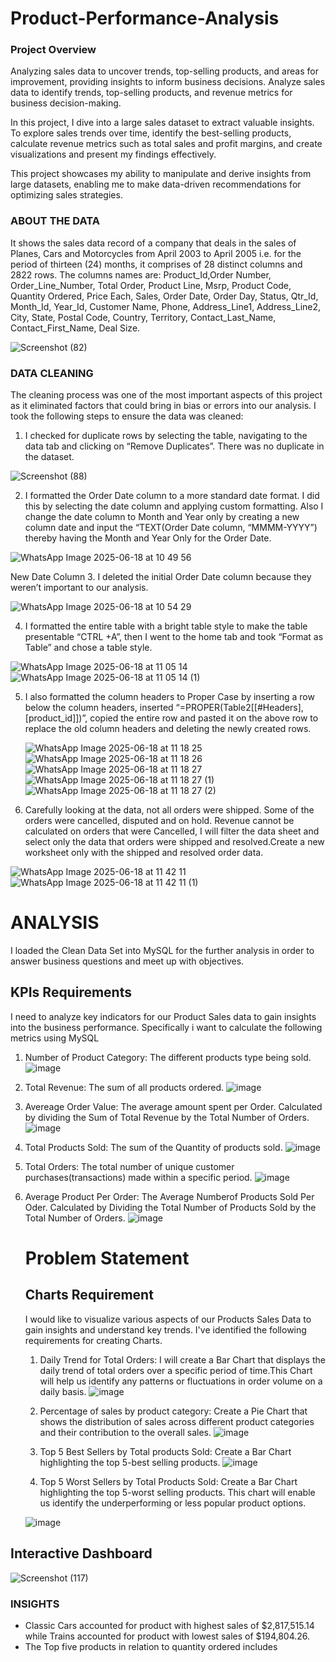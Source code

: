 # Product-Performance-Analysis

### Project Overview

Analyzing sales data to uncover trends, top-selling products, and areas for improvement, providing insights to inform business decisions. 
Analyze sales data to identify trends, top-selling products, and revenue metrics for business decision-making.

In this project, I dive into a large sales dataset to extract valuable insights. To explore sales trends over time, identify the best-selling products, calculate revenue metrics such as total sales and profit margins, and create visualizations and present my findings effectively.

This project showcases my ability to manipulate and derive insights from large datasets, enabling me to make data-driven recommendations for optimizing sales strategies.    
                                          
### ABOUT THE DATA

It shows the sales data record of a company that deals in the sales of Planes, Cars and Motorcycles from April 2003 to April 2005 i.e. for the period of thirteen (24) months, it comprises of 28 distinct columns and 2822 rows. The columns names are: Product_Id,Order Number, Order_Line_Number, Total Order, Product Line, Msrp, Product Code, Quantity Ordered, Price Each, Sales, Order Date, Order Day, Status, Qtr_Id, Month_Id, Year_Id, Customer Name, Phone, Address_Line1, Address_Line2, City, State, Postal Code, Country, Territory, Contact_Last_Name, Contact_First_Name, Deal Size.

![Screenshot (82)](https://github.com/user-attachments/assets/1351f0b7-4a1b-4ba9-9ade-17bc4cc3698c)

### DATA CLEANING
The cleaning process was one of the most important aspects of this project as it eliminated factors that could bring in bias or errors into our analysis.
I took the following steps to ensure the data was cleaned:
1.	I checked for duplicate rows by selecting the table, navigating to the data tab and clicking on “Remove Duplicates”. There was no duplicate in the dataset.

![Screenshot (88)](https://github.com/user-attachments/assets/ab70a079-9dde-4b7e-9884-7ae34343fe0f)

2.  I formatted the Order Date column to a more standard date format. I did this by selecting the date column and applying custom formatting. Also I change the date column to Month and Year only by creating a new column date and input the “TEXT(Order Date column, “MMMM-YYYY”) thereby having the Month and Year Only for the Order Date.

![WhatsApp Image 2025-06-18 at 10 49 56](https://github.com/user-attachments/assets/1dbbf150-1819-4249-88e2-00327d770d61)

New Date Column
3. I deleted the initial Order Date column because they weren’t important to our analysis.

![WhatsApp Image 2025-06-18 at 10 54 29](https://github.com/user-attachments/assets/a5b76246-1be6-4d18-8654-dc502448d02c)

4. I formatted the entire table with a bright table style to make the table presentable “CTRL +A”, then I went to the home tab and took  “Format as Table” and chose a table style.

![WhatsApp Image 2025-06-18 at 11 05 14](https://github.com/user-attachments/assets/3decaa10-f835-4569-aa2d-93328ca60dc4)
![WhatsApp Image 2025-06-18 at 11 05 14 (1)](https://github.com/user-attachments/assets/6949a193-327f-443f-bc0d-5bfcca2d1d02)

5. I also formatted the column headers to Proper Case by inserting a row below the column headers, inserted “=PROPER(Table2[[#Headers],[product_id]])”, copied the entire row and pasted it on the above row to replace the old column headers and deleting the newly created rows.

   ![WhatsApp Image 2025-06-18 at 11 18 25](https://github.com/user-attachments/assets/8cfedfa9-2bc9-4fa9-9bae-8482c05cdc56)
    ![WhatsApp Image 2025-06-18 at 11 18 26](https://github.com/user-attachments/assets/efee490b-9ae7-4a10-9baf-d2deda2e1b76)
    ![WhatsApp Image 2025-06-18 at 11 18 27](https://github.com/user-attachments/assets/a237f429-eddb-4980-a5ff-07d450408ef0)
   ![WhatsApp Image 2025-06-18 at 11 18 27 (1)](https://github.com/user-attachments/assets/c91ebac3-f080-4326-b142-776ee71888f1)
   ![WhatsApp Image 2025-06-18 at 11 18 27 (2)](https://github.com/user-attachments/assets/5b26968b-656d-469e-ad5a-68dd25c92bce)

6. Carefully looking at the data, not all orders were shipped. Some of the orders were cancelled, disputed and on hold. Revenue cannot be calculated on orders that were Cancelled, I will filter the data sheet and select only the data that orders were shipped and resolved.Create a new worksheet only with the shipped and resolved order data.

![WhatsApp Image 2025-06-18 at 11 42 11](https://github.com/user-attachments/assets/18ce22a8-9975-4e45-bc69-37138e2794bf)
![WhatsApp Image 2025-06-18 at 11 42 11 (1)](https://github.com/user-attachments/assets/955c1582-9761-4f64-8986-d15bdc39ae78)

# ANALYSIS
I loaded the Clean Data Set into MySQL for the further analysis in order to answer business questions and meet up with objectives.
## KPIs Requirements
I need to analyze key indicators for our Product Sales data to gain insights into the business performance. Specifically i want to calculate the following metrics using MySQL
1. Number of Product Category: The different products type being sold.
  ![image](https://github.com/user-attachments/assets/138fa9f7-4c3b-4a85-91ad-dfb352822f64)

2. Total Revenue: The sum of all products ordered.
   ![image](https://github.com/user-attachments/assets/55f1c07e-633c-4724-afee-161cf8f5abb2)

3. Avereage Order Value: The average amount spent per Order. Calculated by dividing the Sum of Total Revenue by the Total Number of Orders.
![image](https://github.com/user-attachments/assets/6bbd661a-180f-4144-9377-19b7ac4b1168)

4. Total Products Sold: The sum of the Quantity of products sold.
 ![image](https://github.com/user-attachments/assets/b73a800f-8c45-44f0-bfe4-3a2e00eaa799)

5. Total Orders: The total number of unique customer purchases(transactions) made within a specific period.
    ![image](https://github.com/user-attachments/assets/044c4831-82f1-45fa-938f-663aa46aaf53)

6. Average Product Per Order: The Average Numberof Products Sold Per Oder. Calculated by Dividing the Total Number of Products Sold by the Total Number of Orders.
![image](https://github.com/user-attachments/assets/34d76f4e-8a8c-49f9-aa46-eab01281df06)

   # Problem Statement

   ## Charts Requirement
   I would like to visualize various aspects of our Products Sales Data to gain insights and understand key trends. I've identified the following requirements for creating Charts.
   1. Daily Trend for Total Orders: I will create a Bar Chart that displays the daily trend of total orders over a specific period of time.This Chart will help us identify any patterns or fluctuations in order volume on a daily basis.
     ![image](https://github.com/user-attachments/assets/66f55201-6991-41a6-813c-09f74e196851)

   2. Percentage of sales by product category: Create a Pie Chart that shows the distribution of sales across different product categories and their contribution to the overall sales.
    ![image](https://github.com/user-attachments/assets/37500714-eee4-4507-a6b8-2ef852918e99)
  
   3. Top 5 Best Sellers by Total products Sold: Create a Bar Chart highlighting the top 5-best selling products.
    ![image](https://github.com/user-attachments/assets/eec046ec-4d19-466f-b4f2-5b2bfd18b81a)

   4. Top 5 Worst Sellers by Total Products Sold: Create a Bar Chart highlighting the top 5-worst selling products. This chart will enable us identify the underperforming or less popular product options.

   ![image](https://github.com/user-attachments/assets/a6e356ff-5e35-4671-b738-6a1224f4948b)

## Interactive Dashboard
![Screenshot (117)](https://github.com/user-attachments/assets/1d9704a4-70be-4562-ba75-77d08afa3a02)

### INSIGHTS
- Classic Cars accounted for product with highest sales of $2,817,515.14 while Trains accounted for product with lowest sales of $194,804.26.
- The Top five products in relation to quantity ordered includes 




































































